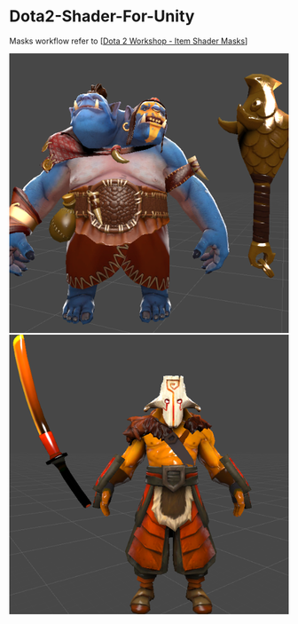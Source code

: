 # Dota2-Shader-For-Unity

Masks workflow refer to [[Dota 2 Workshop - Item Shader Masks](https://support.steampowered.com/kb/3081-QUXN-6209/dota-2-workshop-item-shader-masks)] 

![Screenshot](doc/imgs/ss1.png)
![Screenshot](doc/imgs/ss2.png)
